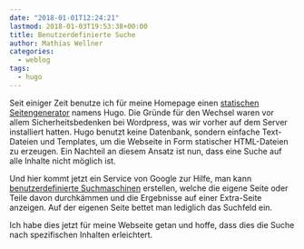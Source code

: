 ```yaml
---
date: "2018-01-01T12:24:21"
lastmod: 2018-01-03T19:53:38+00:00
title: Benutzerdefinierte Suche
author: Mathias Wellner
categories:
  - weblog
tags:
  - hugo
---
```

Seit einiger Zeit benutze ich für meine Homepage einen [statischen Seitengenerator](https://www.heise.de/ct/ausgabe/2016-12-Statische-Websites-mit-Hugo-erzeugen-3211704.html) namens Hugo. Die Gründe für den Wechsel waren vor allem Sicherheitsbedenken bei Wordpress, was wir vorher auf dem Server installiert hatten. Hugo benutzt keine Datenbank, sondern einfache Text-Dateien und Templates, um die Webseite in Form statischer HTML-Dateien zu erzeugen. Ein Nachteil an diesem Ansatz ist nun, dass eine Suche auf alle Inhalte nicht möglich ist. 

Und hier kommt jetzt ein Service von Google zur Hilfe, man kann [benutzerdefinierte Suchmaschinen](https://cse.google.com) erstellen, welche die eigene Seite oder Teile davon durchkämmen und die Ergebnisse auf einer Extra-Seite anzeigen. Auf der eigenen Seite bettet man lediglich das Suchfeld ein. 

Ich habe dies jetzt für meine Webseite getan und hoffe, dass dies die Suche nach spezifischen Inhalten erleichtert. 